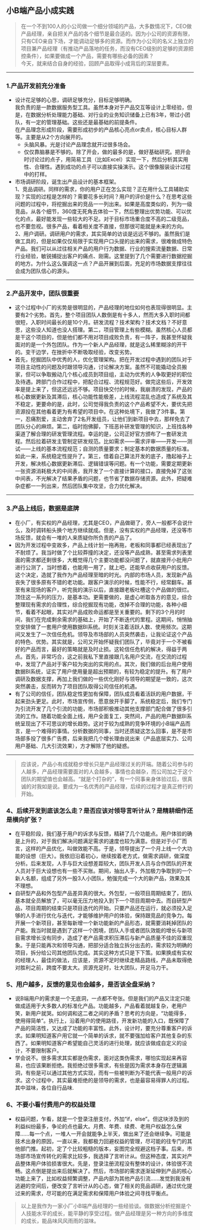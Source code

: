 ﻿## 小B端产品小成实践
> 在一个不到100人的小公司做一个细分领域的产品，大多数情况下，CEO做产品经理，亲自把关产品的各个细节是最合适的。因为小公司的资源有限，只有CEO亲自下场，才能调动足够多的资源。而作为小公司的名义上独立的项目兼产品经理（有推动产品落地的任务，而没有CEO级别的足够的资源把控条件），如果要做成一个产品，需要有哪些必备的因素？  
 今天，就来结合自身的经验，回顾产品取得小成背后的深层要素。 

 *** 
### 1.产品开发前充分准备 
- 设计花足够的心思，调研足够充分，目标足够明确。  
我负责的是一款数据服务型工具。虽然本身对于产品交互等设计上零经验，但是，在数据分析处理能力基础、对行业的业务知识储备上已有3年，带过小团队，有一定的管理基础。这些还是最基础的前提条件。  
在产品理念形成阶段，需要形成初步的产品核心亮点or卖点，核心目标人群等。主要是从2个方向展开的。  
  - 头脑风暴。光是讨论产品理念就开过很多场会。
  - 仅仅靠脑暴是不够的。除了开会，做的最多的是，做好基础研究。把开会时讨论过的点子，用简易工具（比如Excel）实现一下，然后分析其实用性、合理性。遇到成功的点子可以直接实操演示。这个很像服装设计过程中的打样。  
- 市场调研阶段，诞生出产品设计的基本框架。  
1、竞品调研。同样的需求，你的用户正在怎么实现？正在用什么工具辅助实现？实现的过程是怎样的？需要花多长时间？用户的评价是什么？在思考这些问题的过程中，将挖掘出来的竞品一一列出来。如果是高度类似的，列为一级竞品，从各个细节，360度无死角去体验一下，然后整理出优势功能、可以优化的点，最好能发现一些较大的不足。对于目标市场重合度不高的二级竞品，也不要忽视。很多产品，看着相关度不直接，但那很可能就是未来的方向。  
2、用户调研。调研用户的需求，其实简单的访谈是远远不够的。虽然我们是做工具的，但是如果仅仅局限于实现用户口头提的出来的需求，很难做成特色产品。我们可以从过往相关产品的用户行为数据、行业的搜索流量数据、日常行业经验，敏锐捕捉出客户的痛点、刚需。这里提到了几个需要进行数据挖掘的地方。为什么这么强调这一点？产品开展到后面，充足的市场数据支撑往往会成为团队信心的源头。
***
### 2.产品开发中，团队很重要
- 这个过程中小厂的劣势是很明显的，产品经理的地位如何也表现得很明显。主要有2个劣势。首先，整个项目团队人数倒是有十多人，然而大多入职时间都很短，入职时间最长的是10个月。研发流程？技术架构？技术文档？不好意思，这些没人知道也没人搭理。第二，项目管理上有些模糊。虽然核心人员都是干这个项目的，但是他们都不用对项目成败负责，有一阵子，我甚至怀疑我面对的是一个外包团队。作为一个新人产品经理，就是这么稀里糊涂的开干的。变干边学，在挫折中不断吸取经验，改变劣势。  
- 首先，挖掘团队中优秀的人，优化管理架构。把在开发过程中遇到的团队对于项目主动性的问题及时跟领导沟通，讨论解决方案。虽然不可能撬动全员搬家，但可以争取搬动几个核心成员到项目组，主动为优秀的人争取更好的职位及待遇。跨部门合作过程中，把配合过程、流程规范好。做完这些后，开发效率是提上来了，但这还远远不够。项目快交付的时候，我崩溃的发现，产品的核心数据更新及其滞后，核心功能性能极差，上线流程混乱也造成了系统及其不稳定，更要命的是，此时，公司觉得我负责的这个产品希望不大，要优先把资源投在其他看着更为有希望的项目中。在这种处境下，我做了3件事。第一，忍痛割爱，主动舍弃了2名开发组员，让他们到新项目中去，那样免去了团队分心的麻烦。第二，临时抱佛脚，下班恶补研发管理的知识，上班找各种渠道了解合理的研发管理流程。幸运的是，公司正好官方颁布了一套研发流程。然后拉着研发主管制定研发规范。比如需求——需求评审——开发——测试——上线的基本流程规范；自测的质量要求；制定基本的数据质量的标准。如此一来，系统稳定性提升了。第三，借着自己算法开发的底子，撸起袖子上开发，解决核心数据更新滞后、逻辑错误等问题。有一个功能，需要定期更新一张资源消耗极大的中间表，我开发了一个直接计算的接口，直接免掉了这张中间表，不光解决了结果矛盾的问题，也节省了数据存储资源。此外，把疑难杂症都一一列出来，然后团队集中攻坚，合力优化解决。
***
### 3.产品上线后，数据是底牌
- 在小厂，有实权的产品经理，尤其是CEO，产品做砸了，旁人一般都不会说什么，及时调转船头换个地方继续就成。但是，没有实权的产品经理，还没等市场反馈，就会有一堆的人来质疑你所负责的产品了。  
- 因为开发过程中变故多，产品上线计划一拖再拖，老板和同事都已经表现出了不耐烦了。我当时做了个比较莽撞的决定，还没等产品成熟，甚至需求列表里面的需求都还剩很多，大概觉得几个主要功能都没问题了，就直接开小批用户进行公测了，当时想着，也能用一用了，就上吧，还能早点收获用户的反馈。这个决定，造就了我作为产品经理至暗的时光。内部的市场人员，发现新产品丧失了很多原有不错的老功能。跟客户演示的时候，性能不行，经常翻车。甚至有来现场的客户，听完我的演示以后，直接跟老板吐槽这个产品做的很烂。顶住这一系列的压力，是基本功。更需要做的，是虚心听取各方的意见，综合整理现有需求的合理性，综合挖掘现有功能，改掉不合理的功能，各种小细节，看着不起眼，其实对产品成败命运都是至关重要的。剩下的3个月的时间，我们在完成剩余需求的基础上，开始了不断迭代的里程。这期间，悄悄抽空安排做了一套用户使用数据BI系统。时刻关注着活跃人数、使用频次。这期间又发生了一次信任危机。领导及市场部的人员突然袭击，让我论证这个产品的特色、优势。其实就是，公司又开始怀疑我们团队了，毕竟对于一个不被看好的产品而言，最好的策略就是及时止损。这轮信任危机的解决，得益于两点。首先，非常巧合，这之前我私下里直接跟几名用户交流，在交流的过程中，发现了产品对于客户较为突出的实用的点。其次，我们做的后台用户使用数据BI系统，证实了用户使用量是超出预期的，有较为稳定的提升。有了用户调研及数据支撑，再加上我们做的一些优化刚好与领导的期望是一致的，这次突然袭击，反而转为了项目团队取得公司信任的机遇。  
- 有了公司的信任，团队稳定性更加有保障，团队成员看着活跃的用户数据，干起来劲头更足。此时，市场宣传侧，愿意放开手脚了。系统稳定后，我们专门为引流开发了几个引流的功能，市场部积极推动其他支撑部门配合做了很多引流的工作。随着功能全面上线，用户全面复工，突然间，产品的用户数据BI系统呈现出了不可思议的增长趋势。这对于较为成熟的竞争环境的小B端产品而言，是一个难得的事情。分析数据的同事，当时还质疑这怎么回事，是不是市场部多投了很多广告费，后来我把几个增长理由说出来（产品底层实力、公司用户基础、几大引流效果），方才解除了他的疑惑。
***
>应该说，产品小有成就稳步增长只是产品经理过关的开端。随着公司参与的人越多，产品经理需要面对的人会越多，事情也会越杂，而公司加之于这个团队的期望值也会越高。“就是个打杂的”，有一个同事亲身体验过后，很真诚的对我如是说。要成为一名优秀的产品经理，后续的过程才是真正修行的开始。
### 4、后续开发到底该怎么走？是否应该对领导言听计从？是精耕细作还是横向扩张？
- 在平稳阶段，我们基于用户的诉求与反馈，精耕了几个功能点。用户体验的确是上升的，对于我们解决问题满足需求的速度也较为满意。但是对于小厂而言，这样的产品优化，叫做效能不高。于是，领导提出了一个月上线一个大功能的设想（巨大）。我依旧沿着初心，继续按着老方式，做需求调研，做深度分析。后来发现，人手与巨大设想差距较大，团队开发人员与合作团队的开发人员对于巨大设想也有一些不买账。期间，抽出人手，外加极力争取到的一个新人名额，组成了另外一股3人小团队，勉强完成一个大的新产品，效果及其不理想。  
- 自研型产品和外包型产品差异真的很大。外包型，一般项目周期结束了，团队基本就全员解放了，可以毫无压力地投入到下一个项目周期中去。而自研型产品，项目周期的结束只是项目迭代的开始。只要产品还在运行，就必须投入足够的人手进行优化与迭代，才能够维护用户的体验，保持跟竞品的竞争力。每开展一个新项目，甚至每新增一个新功能新的产品形态，就需要消耗掉团队的产能。我当时就是遇到了这样一个困境，团队人手或者团队效能的增长与新项目需求增长没有同步，造成了老产品需求积压滞后与新产品质量不佳的双重现象。于是只能再次和领导沟通，把部分适合独立拆分出去的，需求较为明确的项目，拆分给公司其他团队完成。其实这种方式只是下下策。如果换成有实权的经理人，最佳的做法，应该是，资源不足时继续走精品路线，产品未取得绝对胜利之前，跨度不要太大。资源充足时，壮大团队，开足马力干。
### 5、用户越多，反馈的意见也会越多，是否该全盘采纳？
- 说B端用户的需求是一个无底洞，一点都不夸张。但是我们的产品又注定只能做成适用于大多数人的标准化产品。功能越多，产品看着就越复杂，老用户笑，新用户就哭。如何调和这二者之间的矛盾？思考的方向是，“功能得多，使用得简单”。执行上，沿着用户的使用路径，开发新功能的入口，既保障了产品的简洁性，又达成了功能的丰富性。此外，设计时，要充分尊重客户的诉求。如果明知道客户用它就一个简单的诉求，就不要强加给客户其他复杂的东西了。如果明知道客户希望能自己灵活的进行处理，就应该做成自定义的设计，不要限制客户。  
- 学会说不。很多需求其实都是伪需求，面对这类伪需求，哪怕实现起来再容易，也应该果断拒绝。我拒绝过很多需求，有些是因为需求本身存在逻辑漏洞，有些是可以通过其他方式实现，而有一些被判断为不能代表一般用户的诉求。这个过程中，其实最难拒绝的是领导的需求，也是最容易得罪人的过程。其中滋味，各位自行品味.
### 6、不要小看付费用户的权益处理
- 权益问题，乍看，就是一个登录注册支付，外加“if，else”。但这块涉及到的利益纠纷最多，争论的点也最大。月费、年费、续费、老用户权益怎么保障……每一个点，一堆人一开会就能争上半天，做出来了还会继续争。可能是技术出身的原因，一直以来，我都极力回避权益的管理，尽可能的往专门的其他部门推。起初，定了个比较粗糙的版本，妄图完全规避这档子事。后来，市场部市场宣传转化的需求比较多，我选择了言听计从。但这种态度，其实对产品整体用户体验损害很大。先是，登录注册流程没有整体的设计，体验很不流畅。这点倒是提出来后就解决了。然后，市场部的需求逐渐延伸到产品的核心功能上来了，比如权益频繁调整，产品内部为其他产品引流……发觉到我没有逃避的空间后，便改变了言听计从的心态，做了相关的竞品调研，通过优化提过来的需求，尽可能的在满足需求和保障用户体验之间寻找平衡点。
> 以上是我作为一家小厂小B端产品经理的一些经验谈。做数据分析挖掘是个人技能水平的成长，能平静的享受过程。做产品经理是另一种方向的多维度的成长，能品味风风雨雨的滋味。
